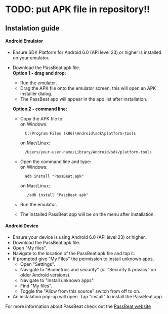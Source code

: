 # TODO: put APK file in repository!!


## Instalation guide

#### Android Emulator
- Ensure SDK Platform for Android 6.0 (API level 23) or higher is installed on your emulator.
- Download the PassBeat.apk file.  
    **Option 1 - drag and drop:**  
    - Run the emulator.  
    - Drag the APK file onto the emulator screen, this will open an APK Installer dialog.  
    - The PassBeat app will appear in the app list after installation.
 
    **Option 2 - command line:**  
    - Copy the APK file to:  
        on Windows:

            C:\Program Files (x86)\Android\sdk\platform-tools
    
    	on Mac/Linux:
        
            /Users/your-user-name/Library/Android/sdk/platform-tools
	    
    - Open the command line and type:  
    	on Windows:

     		adb install "PassBeat.apk"
 		
    	on Mac/Linux:
	
    		./adb install "PassBeat.apk"
		
    - Run the emulator.
    - The installed PassBeat app will be on the menu after installation.


#### Android Device
- Ensure your device is using Android 6.0 (API level 23) or higher.
- Download the PassBeat.apk file.
- Open "My files".
- Navigate to the location of the PassBeat.apk file and tap it.
- If prompted give "My Files" the permission to install unknown apps,  
	- Open "Settings".  
	- Navigate to "Biometrics and security" (or "Security & privacy" on older Android versions).  
	- Navigate to "Install unknown apps".  
	- Find "My files".  
	- Toggle the "Allow from this source" switch from off to on.  
- An instalation pop-up will open. Tap "install" to install the PassBeat app.

For more information about PassBeat check out the [PassBeat website](https://oskgro.github.io/)
